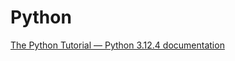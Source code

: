 # Python

[The Python Tutorial — Python 3.12.4 documentation](https://docs.python.org/3/tutorial/index.html)